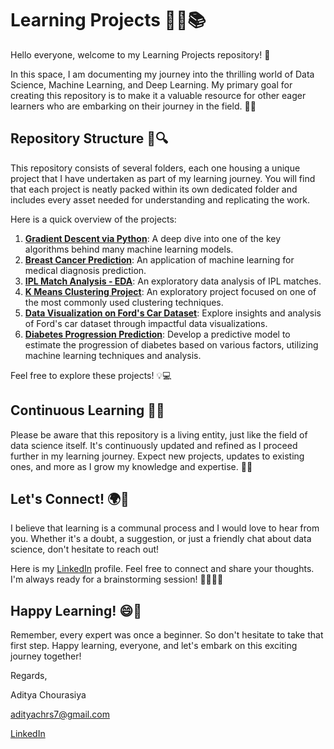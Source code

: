 # Learning Projects 🚀🧠📚

Hello everyone, welcome to my Learning Projects repository! 👋

In this space, I am documenting my journey into the thrilling world of Data Science, Machine Learning, and Deep Learning. My primary goal for creating this repository is to make it a valuable resource for other eager learners who are embarking on their journey in the field. 📖🌟

## Repository Structure 📂🔍

This repository consists of several folders, each one housing a unique project that I have undertaken as part of my learning journey. You will find that each project is neatly packed within its own dedicated folder and includes every asset needed for understanding and replicating the work.

Here is a quick overview of the projects:

1. **[Gradient Descent via Python](https://github.com/Aditya-NeuralNetNinja/Learning-Projects/tree/main/Gradient%20Descent%20via%20python)**: A deep dive into one of the key algorithms behind many machine learning models.
2. **[Breast Cancer Prediction](https://github.com/Aditya-NeuralNetNinja/Learning-Projects/tree/main/Breast%20Cancer%20Prediction)**: An application of machine learning for medical diagnosis prediction.
3. **[IPL Match Analysis - EDA](https://github.com/Aditya-NeuralNetNinja/Learning-Projects/tree/main/IPL-Match-Analysis-EDA)**: An exploratory data analysis of IPL matches.
4. **[K Means Clustering Project](https://github.com/Aditya-NeuralNetNinja/Learning-Projects/tree/main/K%20means%20clustering%20project)**: An exploratory project focused on one of the most commonly used clustering techniques.
5. **[Data Visualization on Ford's Car Dataset](https://github.com/Aditya-NeuralNetNinja/Learning-Projects/tree/main/Data%20Visualization)**: Explore insights and analysis of Ford's car dataset through impactful data visualizations.
6. **[Diabetes Progression Prediction](https://github.com/Aditya-NeuralNetNinja/Learning-Projects/tree/main/Diabetes%20Progression%20Prediction)**: Develop a predictive model to estimate the progression of diabetes based on various factors, utilizing machine learning techniques and analysis.

Feel free to explore these projects! 💡💻

## Continuous Learning 🔄🧐

Please be aware that this repository is a living entity, just like the field of data science itself. It's continuously updated and refined as I proceed further in my learning journey. Expect new projects, updates to existing ones, and more as I grow my knowledge and expertise. 🌱🔝

## Let's Connect! 🌍🤝

I believe that learning is a communal process and I would love to hear from you. Whether it's a doubt, a suggestion, or just a friendly chat about data science, don't hesitate to reach out!

Here is my [LinkedIn](https://www.linkedin.com/in/aditya-chourasiya/) profile. Feel free to connect and share your thoughts. I'm always ready for a brainstorming session! 🙋‍♀️🙋‍♂️

## Happy Learning! 😄🎉

Remember, every expert was once a beginner. So don't hesitate to take that first step. Happy learning, everyone, and let's embark on this exciting journey together!

Regards,

Aditya Chourasiya

adityachrs7@gmail.com

[LinkedIn](https://www.linkedin.com/in/aditya-chourasiya/)
